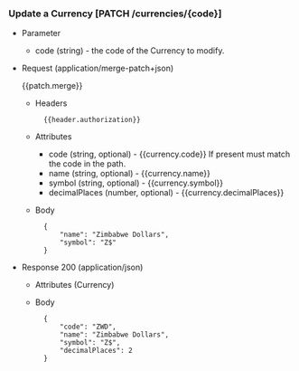 ### Update a Currency [PATCH /currencies/{code}]

+ Parameter
    + code (string) - the code of the Currency to modify.

+ Request (application/merge-patch+json)

    {{patch.merge}}

    + Headers
    
            {{header.authorization}}

    + Attributes
        + code (string, optional) - {{currency.code}} If present must match the code in the path.
        + name (string, optional) - {{currency.name}}
        + symbol (string, optional) - {{currency.symbol}}
        + decimalPlaces (number, optional) - {{currency.decimalPlaces}}
        
    + Body
    
            {
                "name": "Zimbabwe Dollars",
                "symbol": "Z$"
            }
    
+ Response 200 (application/json)
    + Attributes (Currency)

    + Body
    
            {
                "code": "ZWD",
                "name": "Zimbabwe Dollars",
                "symbol": "Z$",
                "decimalPlaces": 2
            }
